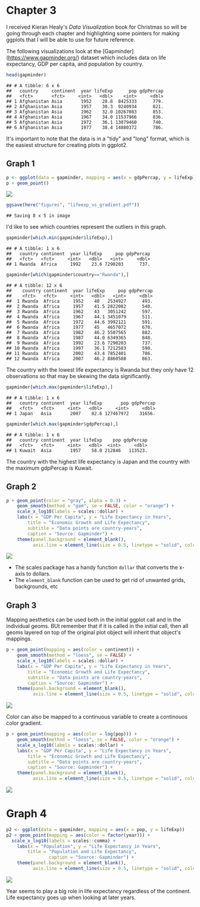 Chapter 3
================

I received Kieran Healy's *Data Visualization* book for Christmas so will be going through each chapter and highlighting some pointers for making ggplots that I will be able to use for future reference.

The following visualizations look at the \[Gapminder\] (<https://www.gapminder.org/>) dataset which includes data on life expectancy, GDP per capita, and population by country.

``` r
head(gapminder)
```

    ## # A tibble: 6 x 6
    ##   country     continent  year lifeExp      pop gdpPercap
    ##   <fct>       <fct>     <int>   <dbl>    <int>     <dbl>
    ## 1 Afghanistan Asia       1952    28.8  8425333      779.
    ## 2 Afghanistan Asia       1957    30.3  9240934      821.
    ## 3 Afghanistan Asia       1962    32.0 10267083      853.
    ## 4 Afghanistan Asia       1967    34.0 11537966      836.
    ## 5 Afghanistan Asia       1972    36.1 13079460      740.
    ## 6 Afghanistan Asia       1977    38.4 14880372      786.

It's important to note that the data is in a "tidy" and "long" format, which is the easiest structure for creating plots in ggplot2.

Graph 1
-------

``` r
p <- ggplot(data = gapminder, mapping = aes(x = gdpPercap, y = lifeExp))
p + geom_point()
```

![](knit_files/figure-markdown_github/unnamed-chunk-2-1.png)

``` r
ggsave(here("figures", "lifeexp_vs_gradient.pdf"))
```

    ## Saving 8 x 5 in image

I'd like to see which countries represent the outliers in this graph.

``` r
gapminder[which.min(gapminder$lifeExp),]
```

    ## # A tibble: 1 x 6
    ##   country continent  year lifeExp     pop gdpPercap
    ##   <fct>   <fct>     <int>   <dbl>   <int>     <dbl>
    ## 1 Rwanda  Africa     1992    23.6 7290203      737.

``` r
gapminder[which(gapminder$country=="Rwanda"),]
```

    ## # A tibble: 12 x 6
    ##    country continent  year lifeExp     pop gdpPercap
    ##    <fct>   <fct>     <int>   <dbl>   <int>     <dbl>
    ##  1 Rwanda  Africa     1952    40   2534927      493.
    ##  2 Rwanda  Africa     1957    41.5 2822082      540.
    ##  3 Rwanda  Africa     1962    43   3051242      597.
    ##  4 Rwanda  Africa     1967    44.1 3451079      511.
    ##  5 Rwanda  Africa     1972    44.6 3992121      591.
    ##  6 Rwanda  Africa     1977    45   4657072      670.
    ##  7 Rwanda  Africa     1982    46.2 5507565      882.
    ##  8 Rwanda  Africa     1987    44.0 6349365      848.
    ##  9 Rwanda  Africa     1992    23.6 7290203      737.
    ## 10 Rwanda  Africa     1997    36.1 7212583      590.
    ## 11 Rwanda  Africa     2002    43.4 7852401      786.
    ## 12 Rwanda  Africa     2007    46.2 8860588      863.

The country with the lowest life expectancy is Rwanda but they only have 12 observations so that may be skewing the data significantly.

``` r
gapminder[which.max(gapminder$lifeExp),]
```

    ## # A tibble: 1 x 6
    ##   country continent  year lifeExp       pop gdpPercap
    ##   <fct>   <fct>     <int>   <dbl>     <int>     <dbl>
    ## 1 Japan   Asia       2007    82.6 127467972    31656.

``` r
gapminder[which.max(gapminder$gdpPercap),]
```

    ## # A tibble: 1 x 6
    ##   country continent  year lifeExp    pop gdpPercap
    ##   <fct>   <fct>     <int>   <dbl>  <int>     <dbl>
    ## 1 Kuwait  Asia       1957    58.0 212846   113523.

The country with the highest life expectancy is Japan and the country with the maximum gdpPercap is Kuwait.

Graph 2
-------

``` r
p + geom_point(color = "gray", alpha = 0.3) + 
    geom_smooth(method = "gam", se = FALSE, color = "orange") +
    scale_x_log10(labels = scales::dollar) +
    labs(x = "GDP Per Capita", y = "Life Expectancy in Years",
        title = "Economic Growth and Life Expectancy",
        subtitle = "Data points are country-years",
        caption = "Source: Gapminder") +
    theme(panel.background = element_blank(),
          axis.line = element_line(size = 0.5, linetype = "solid", color = "gray"))
```

![](knit_files/figure-markdown_github/unnamed-chunk-5-1.png)

-   The scales package has a handy function `dollar` that converts the x-axis to dollars.
-   The `element_blank` function can be used to get rid of unwanted grids, backgrounds, etc

Graph 3
-------

Mapping aesthetics can be used both in the initial ggplot call and in the individual geoms. BUt remember that if it is called in the initial call, then all geoms layered on top of the original plot object will inherit that object's mappings.

``` r
p + geom_point(mapping = aes(color = continent)) +
    geom_smooth(method = "loess", se = FALSE) +
    scale_x_log10(labels = scales::dollar) +
    labs(x = "GDP Per Capita", y = "Life Expectancy in Years",
        title = "Economic Growth and Life Expectancy",
        subtitle = "Data points are country-years",
        caption = "Source: Gapminder") +
    theme(panel.background = element_blank(),
          axis.line = element_line(size = 0.5, linetype = "solid", color = "gray"))
```

![](knit_files/figure-markdown_github/unnamed-chunk-7-1.png)

Color can also be mapped to a continuous variable to create a continouos color gradient.

``` r
p + geom_point(mapping = aes(color = log(pop))) +
    geom_smooth(method = "loess", se = FALSE, color = "orange") +
    scale_x_log10(labels = scales::dollar) +
    labs(x = "GDP Per Capita", y = "Life Expectancy in Years",
        title = "Economic Growth and Life Expectancy",
        subtitle = "Data points are country-years",
        caption = "Source: Gapminder") +
    theme(panel.background = element_blank(),
          axis.line = element_line(size = 0.5, linetype = "solid", color = "gray"))
```

![](knit_files/figure-markdown_github/unnamed-chunk-9-1.png)

Graph 4
=======

``` r
p2 <- ggplot(data = gapminder, mapping = aes(x = pop, y = lifeExp))
p2 + geom_point(mapping = aes(color = factor(year))) +
  scale_x_log10(labels = scales::comma) +
    labs(x = "Population", y = "Life Expectancy in Years",
        title = "Population and Life Expectancy",
                caption = "Source: Gapminder") +
    theme(panel.background = element_blank(),
          axis.line = element_line(size = 0.5, linetype = "solid", color = "gray"))
```

![](knit_files/figure-markdown_github/unnamed-chunk-11-1.png)

Year seems to play a big role in life expectancy regardless of the continent. Life expectancy goes up when looking at later years.
